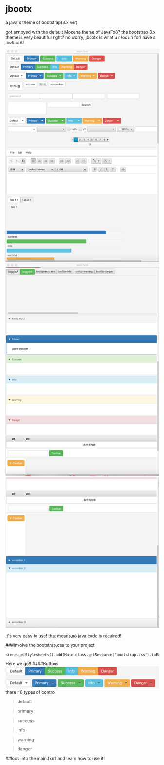 # jbootx
a javafx theme of bootstrap(3.x ver)

got annoyed with the default Modena theme of JavaFx8?
the bootstrap 3.x theme is very beautiful right?
no worry, jbootx is what u r lookin for!
have a look at it!

![](images/overview.png)
![](images/overview1.png)
![](images/overview2.png)

it's very easy to use! that means,no java code is required!

###involve the bootstrap.css to your project
~~~
scene.getStylesheets().add(Main.class.getResource("bootstrap.css").toExternalForm());
~~~
Here we go!!
####Buttons
![](images/buttons.png)
there r 6 types of control
>default

>primary

>success

>info

>warning

>danger

##look into the main.fxml and learn how to use it!